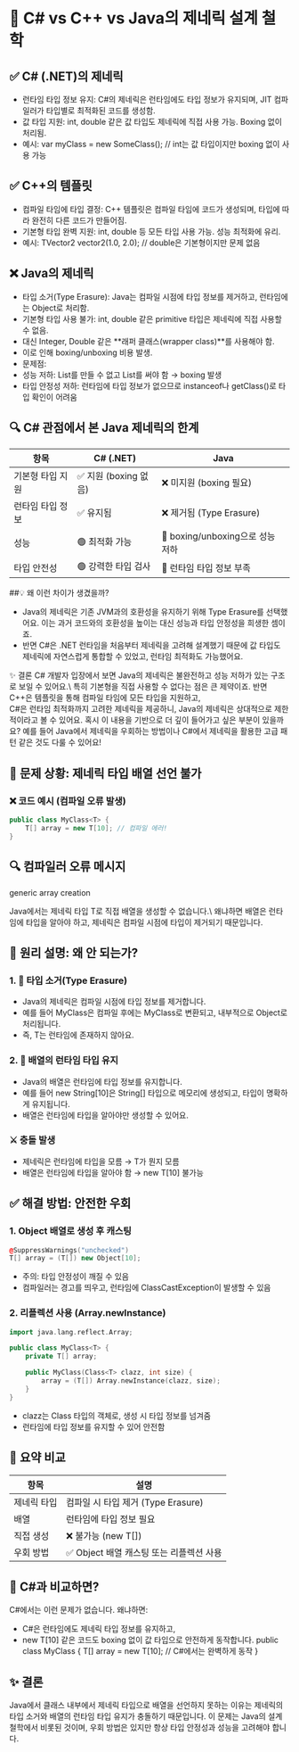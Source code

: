 # 🧠 C# vs C++ vs Java의 제네릭 설계 철학
## ✅ C# (.NET)의 제네릭
- 런타임 타입 정보 유지: C#의 제네릭은 런타임에도 타입 정보가 유지되며, JIT 컴파일러가 타입별로 최적화된 코드를 생성함.
- 값 타입 지원: int, double 같은 값 타입도 제네릭에 직접 사용 가능. Boxing 없이 처리됨.
- 예시:
var myClass = new SomeClass<int>(); // int는 값 타입이지만 boxing 없이 사용 가능


## ✅ C++의 템플릿
- 컴파일 타임에 타입 결정: C++ 템플릿은 컴파일 타임에 코드가 생성되며, 타입에 따라 완전히 다른 코드가 만들어짐.
- 기본형 타입 완벽 지원: int, double 등 모든 타입 사용 가능. 성능 최적화에 유리.
- 예시:
TVector2<double> vector2(1.0, 2.0); // double은 기본형이지만 문제 없음


## ❌ Java의 제네릭
- 타입 소거(Type Erasure): Java는 컴파일 시점에 타입 정보를 제거하고, 런타임에는 Object로 처리함.
- 기본형 타입 사용 불가: int, double 같은 primitive 타입은 제네릭에 직접 사용할 수 없음.
- 대신 Integer, Double 같은 **래퍼 클래스(wrapper class)**를 사용해야 함.
- 이로 인해 boxing/unboxing 비용 발생.
- 문제점:
- 성능 저하: List<int>를 만들 수 없고 List<Integer>를 써야 함 → boxing 발생
- 타입 안정성 저하: 런타임에 타입 정보가 없으므로 instanceof나 getClass()로 타입 확인이 어려움

## 🔍 C# 관점에서 본 Java 제네릭의 한계
| 항목 | C# (.NET) | Java |
|------|-----------|------| 
| 기본형 타입 지원 | ✅ 지원 (boxing 없음) | ❌ 미지원 (boxing 필요) | 
| 런타임 타입 정보 | ✅ 유지됨 | ❌ 제거됨 (Type Erasure) | 
| 성능 | 🟢 최적화 가능 | 🔴 boxing/unboxing으로 성능 저하 | 
| 타입 안전성 | 🟢 강력한 타입 검사 | 🔴 런타임 타입 정보 부족 | 



##💡 왜 이런 차이가 생겼을까?
- Java의 제네릭은 기존 JVM과의 호환성을 유지하기 위해 Type Erasure를 선택했어요.  이는 과거 코드와의 호환성을 높이는 대신 성능과 타입 안정성을 희생한 셈이죠.
- 반면 C#은 .NET 런타임을 처음부터 제네릭을 고려해 설계했기 때문에 값 타입도 제네릭에 자연스럽게 통합할 수 있었고, 런타임 최적화도 가능했어요.

✨ 결론
C# 개발자 입장에서 보면 Java의 제네릭은 불완전하고 성능 저하가 있는 구조로 보일 수 있어요.\ 
특히 기본형을 직접 사용할 수 없다는 점은 큰 제약이죠. 반면 C++은 템플릿을 통해 컴파일 타임에 모든 타입을 지원하고,\
 C#은 런타임 최적화까지 고려한 제네릭을 제공하니, Java의 제네릭은 상대적으로 제한적이라고 볼 수 있어요.
혹시 이 내용을 기반으로 더 깊이 들어가고 싶은 부분이 있을까요? 예를 들어 Java에서 제네릭을 우회하는 방법이나 C#에서 제네릭을 활용한 고급 패턴 같은 것도 다룰 수 있어요!



## 🚫 문제 상황: 제네릭 타입 배열 선언 불가
### ❌ 코드 예시 (컴파일 오류 발생)
```cpp
public class MyClass<T> {
    T[] array = new T[10]; // 컴파일 에러!
}
```

## 🔍 컴파일러 오류 메시지
generic array creation


Java에서는 제네릭 타입 T로 직접 배열을 생성할 수 없습니다.\ 왜냐하면 배열은 런타임에 타입을 알아야 하고, 제네릭은 컴파일 시점에 타입이 제거되기 때문입니다.

## 🧠 원리 설명: 왜 안 되는가?
### 1. 🔄 타입 소거(Type Erasure)
- Java의 제네릭은 컴파일 시점에 타입 정보를 제거합니다.
- 예를 들어 MyClass<String>은 컴파일 후에는 MyClass로 변환되고, 내부적으로 Object로 처리됩니다.
- 즉, T는 런타임에 존재하지 않아요.
### 2. 🧬 배열의 런타임 타입 유지
- Java의 배열은 런타임에 타입 정보를 유지합니다.
- 예를 들어 new String[10]은 String[] 타입으로 메모리에 생성되고, 타입이 명확하게 유지됩니다.
- 배열은 런타임에 타입을 알아야만 생성할 수 있어요.
### ⚔️ 충돌 발생
- 제네릭은 런타임에 타입을 모름 → T가 뭔지 모름
- 배열은 런타임에 타입을 알아야 함 → new T[10] 불가능

## ✅ 해결 방법: 안전한 우회
### 1. Object 배열로 생성 후 캐스팅
```cpp
@SuppressWarnings("unchecked")
T[] array = (T[]) new Object[10];
```

- 주의: 타입 안정성이 깨질 수 있음
- 컴파일러는 경고를 띄우고, 런타임에 ClassCastException이 발생할 수 있음
### 2. 리플렉션 사용 (Array.newInstance)
```cpp
import java.lang.reflect.Array;

public class MyClass<T> {
    private T[] array;

    public MyClass(Class<T> clazz, int size) {
        array = (T[]) Array.newInstance(clazz, size);
    }
}
```

- clazz는 Class<T> 타입의 객체로, 생성 시 타입 정보를 넘겨줌
- 런타임에 타입 정보를 유지할 수 있어 안전함

## 📌 요약 비교
| 항목 | 설명 |
|------|-----| 
| 제네릭 타입 | 컴파일 시 타입 제거 (Type Erasure) | 
| 배열 | 런타임에 타입 정보 필요 | 
| 직접 생성 | ❌ 불가능 (new T[]) | 
| 우회 방법 | ✅ Object 배열 캐스팅 또는 리플렉션 사용 | 



## 🧪 C#과 비교하면?
C#에서는 이런 문제가 없습니다. 왜냐하면:
- C#은 런타임에도 제네릭 타입 정보를 유지하고,
- new T[10] 같은 코드도 boxing 없이 값 타입으로 안전하게 동작합니다.
public class MyClass<T> {
    T[] array = new T[10]; // C#에서는 완벽하게 동작
}



## ✨ 결론
Java에서 클래스 내부에서 제네릭 타입으로 배열을 선언하지 못하는 이유는 제네릭의 타입 소거와 배열의 런타임 타입 유지가 충돌하기 때문입니다.  이 문제는 Java의 설계 철학에서 비롯된 것이며, 우회 방법은 있지만 항상 타입 안정성과 성능을 고려해야 합니다.


